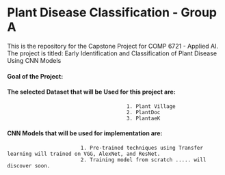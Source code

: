 # Plant Disease Classification - Group A
This is the repository for the Capstone Project for COMP 6721 - Applied AI.
The project is titled: Early Identification and Classification of Plant Disease Using CNN Models

#### Goal of the Project:

 #### The selected Dataset that will be Used for this project are:
                                           1. Plant Village
                                           2. PlantDoc
                                           3. PlantaeK

#### CNN Models that will be used for implementation are:      
                            1. Pre-trained techniques using Transfer learning will trained on VGG, AlexNet, and ResNet.
                            2. Training model from scratch ..... will discover soon.
                                           
                                           
